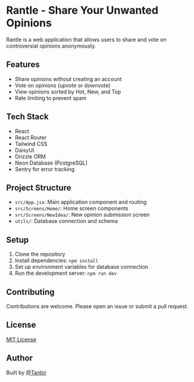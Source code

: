# Rantle - Share Your Unwanted Opinions

Rantle is a web application that allows users to share and vote on controversial opinions anonymously.

## Features

- Share opinions without creating an account
- Vote on opinions (upvote or downvote)
- View opinions sorted by Hot, New, and Top
- Rate limiting to prevent spam

## Tech Stack

- React
- React Router
- Tailwind CSS
- DaisyUI
- Drizzle ORM
- Neon Database (PostgreSQL)
- Sentry for error tracking

## Project Structure

- `src/App.jsx`: Main application component and routing
- `src/Screens/Home/`: Home screen components
- `src/Screens/NewIdea/`: New opinion submission screen
- `utils/`: Database connection and schema

## Setup

1. Clone the repository
2. Install dependencies: `npm install`
3. Set up environment variables for database connection
4. Run the development server: `npm run dev`

## Contributing

Contributions are welcome. Please open an issue or submit a pull request.

## License

[MIT License](LICENSE)

## Author

Built by [@Tanbir](https://x.com/iamtanbirr)